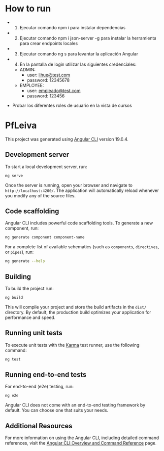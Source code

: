 # How to run

- 1. Ejecutar comando npm i para instalar dependencias
- 2. Ejecutar comando npm i json-server -g para instalar la herramienta para crear endpoints locales
- 3. Ejecutar comando ng s para levantar la aplicación Angular
- 4. En la pantalla de login utilizar las siguientes credenciales:

  - ADMIN:
    - user: lihue@test.com
    - password: 12345678
  - EMPLOYEE:
    - user: empleado@test.com
    - password: 123456

- Probar los diferentes roles de usuario en la vista de cursos

# PfLeiva

This project was generated using [Angular CLI](https://github.com/angular/angular-cli) version 19.0.4.

## Development server

To start a local development server, run:

```bash
ng serve
```

Once the server is running, open your browser and navigate to `http://localhost:4200/`. The application will automatically reload whenever you modify any of the source files.

## Code scaffolding

Angular CLI includes powerful code scaffolding tools. To generate a new component, run:

```bash
ng generate component component-name
```

For a complete list of available schematics (such as `components`, `directives`, or `pipes`), run:

```bash
ng generate --help
```

## Building

To build the project run:

```bash
ng build
```

This will compile your project and store the build artifacts in the `dist/` directory. By default, the production build optimizes your application for performance and speed.

## Running unit tests

To execute unit tests with the [Karma](https://karma-runner.github.io) test runner, use the following command:

```bash
ng test
```

## Running end-to-end tests

For end-to-end (e2e) testing, run:

```bash
ng e2e
```

Angular CLI does not come with an end-to-end testing framework by default. You can choose one that suits your needs.

## Additional Resources

For more information on using the Angular CLI, including detailed command references, visit the [Angular CLI Overview and Command Reference](https://angular.dev/tools/cli) page.

